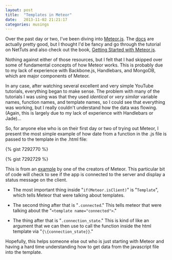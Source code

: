 ```yaml
---
layout: post
title:  "Templates in Meteor"
date:   2013-11-02 21:21:17
categories: musings
---
```



Over the past day or two, I've been diving into [Meteor.js](http://www.meteor.com). The [docs](http://docs.meteor.com/) are actually pretty good, but I thought I'd be fancy and go through the tutorial on NetTuts and also check out the book, [Getting Started with Meteor.js](http://www.packtpub.com/getting-started-with-meteor-javascript-framework/book).

Nothing against either of those resources, but I felt that I had skipped over some of fundamental concepts of how Meteor works. This is probably due to my lack of experience with Backbone.js, Handlebars, and MongoDB, which are major components of Meteor.

In any case, after watching several excellent and very simple YouTube tutorials, everything began to make sense. The problem with many of the tutorials I was using was that they used *identical* or *very similar* variable names, function names, and template names, so I could see that everything was working, but I really couldn't understand how the data was flowing. (Again, this is largely due to my lack of experience with Handlebars or Jade)...

So, for anyone else who is on their first day or two of trying out Meteor, I present the most simple example of how date from a function in the .js file is passed to the template in the .html file:

{% gist 7292770 %}

{% gist 7292729 %}

This is from an [example](http://youtu.be/HAcN3JyQoyY) by one of the creators of Meteor. This particular bit of code will check to see if the app is connected to the server and display a status message on the client.

* The most important thing inside "`if(Meteor.isClient)`" is "`Template`", which tells Meteor that were talking about templates.

* The second thing after that is "`.connected`." This tells meteor that were talking about the "`<template name="connected">`."

* The thing after that is "`.connection_state`." This is kind of like an argument that we can then use to call the function inside the html template via "`{\{connection_state}}`."

Hopefully, this helps someone else out who is just starting with Meteor and having a hard time understanding how to get data from the javascript file into the template.